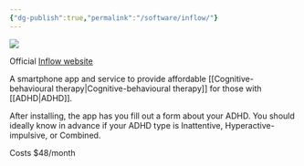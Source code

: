 ```yaml
---
{"dg-publish":true,"permalink":"/software/inflow/"}
---
```


![](https://assets.website-files.com/623a0043a408ef2cbfc81880/623c636bbd8737ef5d6a3bcd_inflow_logo_horizontal_black%201.svg)

Official [Inflow website](https://www.getinflow.io/) 

A smartphone app and service to provide affordable [[Cognitive-behavioural therapy\|Cognitive-behavioural therapy]] for those with [[ADHD\|ADHD]].

After installing, the app has you fill out a form about your ADHD. You should ideally know in advance if your ADHD type is Inattentive, Hyperactive-impulsive, or Combined.

Costs $48/month